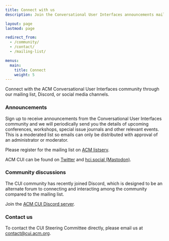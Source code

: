 ```yaml
---
title: Connect with us
description: Join the Conversational User Interfaces announcements mailing list and Discord server

layout: page
lastmod: page

redirect_from:
  - /community/
  - /contact/
  - /mailing-list/

menus:
  main:
    title: Connect
    weight: 5
---
```


Connect with the ACM Conversational User Interfaces community through our mailing list, Discord, or social media channels.

### Announcements

Sign up to receive announcements from the Conversational User Interfaces community and we will periodically send you the details of upcoming conferences, workshops, special issue journals and other relevant events. This is a moderated list so emails can only be distributed with approval of an administrator or moderator.

Please register for the mailing list on [ACM listserv](https://listserv.acm.org/SCRIPTS/WA-ACMLPX.CGI?A0=CUI-ANNOUNCEMENTS&X=DA00202F15E5DE0C2A "Subscribe to ACM CUI community announcements on the ACM listserv").

ACM CUI can be found on [Twitter](https://twitter.com/ACM_CUI "ACM CUI on Twitter") and [hci.social (Mastodon)](https://hci.social/@cui "ACM CUI on Mastodon").

### Community discussions

The CUI community has recently joined Discord, which is designed to be an alternate forum to connecting and interacting among the community compared to the mailing list. 

Join the [ACM CUI Discord server](https://discord.gg/UeSDC2MyhH "ACM CUI on Discord").


### Contact us

To contact the CUI Steering Committee directly, please email us at <a href="mailto:contact@cui.acm.org" title="Email the CUI Steering Commitee">contact@cui.acm.org</a>.
